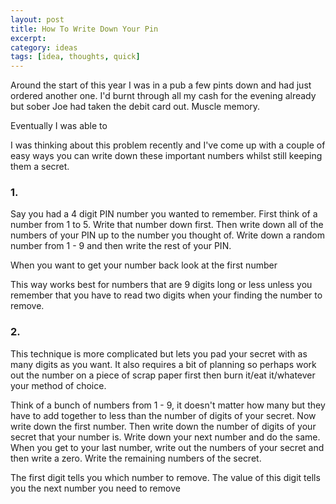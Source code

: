 ```yaml
---
layout: post
title: How To Write Down Your Pin 
excerpt: 
category: ideas
tags: [idea, thoughts, quick]
---
```


Around the start of this year I was in a pub a few pints down and had just ordered another one. I'd burnt through all my cash for the evening already but sober Joe had taken the debit card out. Muscle memory.

Eventually I was able to 

I was thinking about this problem recently and I've come up with a couple of easy ways you can write down these important numbers whilst still keeping them a secret.

### 1. 
Say you had a 4 digit PIN number you wanted to remember. First think of a number from 1 to 5. Write that number down first. Then write down all of the numbers of your PIN up to the number you thought of. Write down a random number from 1 - 9 and then write the rest of your PIN.

When you want to get your number back look at the first number 

This way works best for numbers that are 9 digits long or less unless you remember that you have to read two digits when your finding the number to remove.

### 2.
This technique is more complicated but lets you pad your secret with as many digits as you want. It also requires a bit of planning so perhaps work out the number on a piece of scrap paper first then burn it/eat it/whatever your method of choice.

Think of a bunch of numbers from 1 - 9, it doesn't matter how many but they have to add together to less than the number of digits of your secret. Now write down the first number. Then write down the number of digits of your secret that your number is. Write down your next number and do the same. When you get to your last number, write out the numbers of your secret and then write a zero. Write the remaining numbers of the secret.

The first digit tells you which number to remove. The value of this digit tells you the next number you need to remove